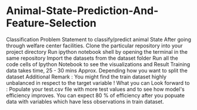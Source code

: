# Animal-State-Prediction-And-Feature-Selection
Classification Problem Statement to classify/predict animal State After going through welfare center facilities.
Clone the particular repository into your project directory
Run ipython notebook shell by opening the terminal in the same repository 
Import the datasets from the dataset folder
Run all the code cells of Ipython Notebook to see the visualizations and Result
Training data takes time, 25 - 30 mins Approx. Depending how you want to split the dataset
Additional Remark : You might find the train dataset highly unbalanced in respect to the target variable !
What you can Look forward to : Populate your test.csv file with more test values and to see how model's efficiency improves.
You can expect 80 % of efficiency after you popuate data with variables which have less observations in train dataset.
